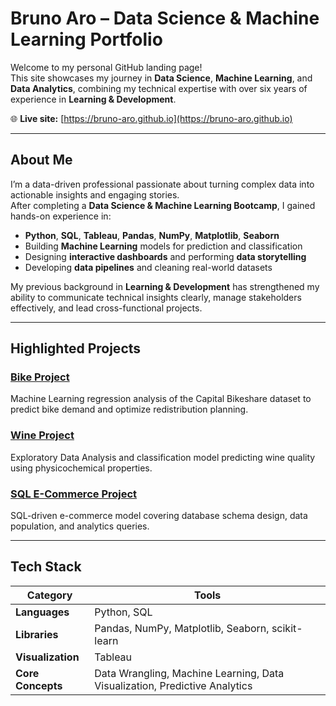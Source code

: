 # Bruno Aro – Data Science & Machine Learning Portfolio

Welcome to my personal GitHub landing page!  
This site showcases my journey in **Data Science**, **Machine Learning**, and **Data Analytics**, combining my technical expertise with over six years of experience in **Learning & Development**.

🌐 **Live site:** [https://bruno-aro.github.io](https://bruno-aro.github.io)

---

## About Me

I’m a data-driven professional passionate about turning complex data into actionable insights and engaging stories.  
After completing a **Data Science & Machine Learning Bootcamp**, I gained hands-on experience in:

- **Python**, **SQL**, **Tableau**, **Pandas**, **NumPy**, **Matplotlib**, **Seaborn**
- Building **Machine Learning** models for prediction and classification  
- Designing **interactive dashboards** and performing **data storytelling**
- Developing **data pipelines** and cleaning real-world datasets

My previous background in **Learning & Development** has strengthened my ability to communicate technical insights clearly, manage stakeholders effectively, and lead cross-functional projects.

---

## Highlighted Projects

### [Bike Project](https://github.com/bruno-aro/Bike_Project)
Machine Learning regression analysis of the Capital Bikeshare dataset to predict bike demand and optimize redistribution planning.

### [Wine Project](https://github.com/bruno-aro/Wine_Project)
Exploratory Data Analysis and classification model predicting wine quality using physicochemical properties.

### [SQL E-Commerce Project](https://github.com/bruno-aro/SQL_ECommerce_Project)
SQL-driven e-commerce model covering database schema design, data population, and analytics queries.

---

## Tech Stack

| Category | Tools |
|-----------|--------|
| **Languages** | Python, SQL |
| **Libraries** | Pandas, NumPy, Matplotlib, Seaborn, scikit-learn |
| **Visualization** | Tableau |
| **Core Concepts** | Data Wrangling, Machine Learning, Data Visualization, Predictive Analytics

